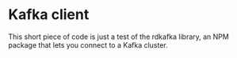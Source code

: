 # Kafka client

This short piece of code is just a test of the rdkafka library, 
an NPM package that lets you connect to a Kafka cluster. 
